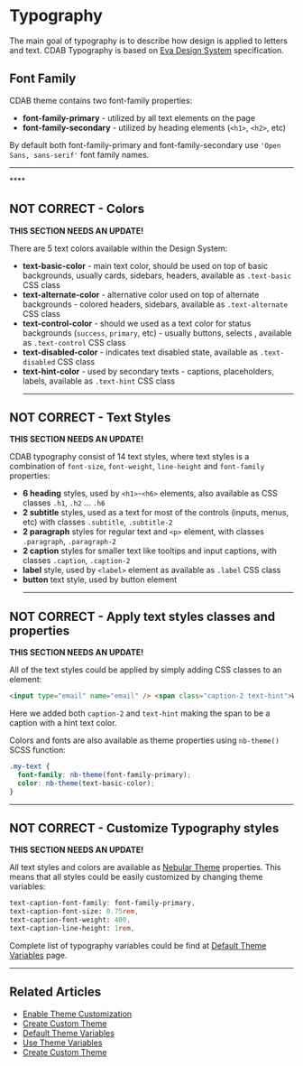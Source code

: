 # Typography

The main goal of typography is to describe how design is applied to letters and text. CDAB Typography is based on
[Eva Design System](https://hubs.ly/H0n4RGn0) specification.

## Font Family

CDAB theme contains two font-family properties:

- **font-family-primary** - utilized by all text elements on the page
- **font-family-secondary** - utilized by heading elements (`<h1>`, `<h2>`, etc)

By default both font-family-primary and font-family-secondary use `'Open Sans, sans-serif'` font family names.

<hr>****

## NOT CORRECT - Colors

**THIS SECTION NEEDS AN UPDATE!**

There are 5 text colors available within the Design System:

- **text-basic-color** - main text color, should be used on top of basic backgrounds, usually cards, sidebars, headers,
  available as `.text-basic` CSS class
- **text-alternate-color** - alternative color used on top of alternate backgrounds - colored headers, sidebars,
  available as `.text-alternate` CSS class
- **text-control-color** - should we used as a text color for status backgrounds (`success`, `primary`, etc) - usually
  buttons, selects , available as `.text-control` CSS class
- **text-disabled-color** - indicates text disabled state, available as `.text-disabled` CSS class
- **text-hint-color** - used by secondary texts - captions, placeholders, labels, available as `.text-hint` CSS class
  <hr>

## NOT CORRECT - Text Styles

**THIS SECTION NEEDS AN UPDATE!**

CDAB typography consist of 14 text styles, where text styles is a combination of `font-size`, `font-weight`,
`line-height` and `font-family` properties:

- **6 heading** styles, used by `<h1>`-`<h6>` elements, also available as CSS classes `.h1`, `.h2` ... `.h6`
- **2 subtitle** styles, used as a text for most of the controls (inputs, menus, etc) with classes `.subtitle`,
  `.subtitle-2`
- **2 paragraph** styles for regular text and `<p>` element, with classes `.paragraph`, `.paragraph-2`
- **2 caption** styles for smaller text like tooltips and input captions, with classes `.caption`, `.caption-2`
- **label** style, used by `<label>` element as available as `.label` CSS class
- **button** text style, used by button element
  <hr>

## NOT CORRECT - Apply text styles classes and properties

**THIS SECTION NEEDS AN UPDATE!**

All of the text styles could be applied by simply adding CSS classes to an element:

```html
<input type="email" name="email" /> <span class="caption-2 text-hint">Work email address</span>
```

Here we added both `caption-2` and `text-hint` making the span to be a caption with a hint text color.

Colors and fonts are also available as theme properties using `nb-theme()` SCSS function:

```scss
.my-text {
  font-family: nb-theme(font-family-primary);
  color: nb-theme(text-basic-color);
}
```

<hr>

## NOT CORRECT - Customize Typography styles

**THIS SECTION NEEDS AN UPDATE!**

All text styles and colors are available as [Nebular Theme](docs/design-system/design-system-theme) properties. This
means that all styles could be easily customized by changing theme variables:

```scss
text-caption-font-family: font-family-primary,
text-caption-font-size: 0.75rem,
text-caption-font-weight: 400,
text-caption-line-height: 1rem,
```

Complete list of typography variables could be find at [Default Theme Variables](docs/design-system/default-theme) page.

<hr>

## Related Articles

- [Enable Theme Customization](docs/design-system/enable-customizable-theme)
- [Create Custom Theme](docs/design-system/create-custom-theme)
- [Default Theme Variables](docs/design-system/default-theme)
- [Use Theme Variables](docs/design-system/use-theme-variables)
- [Create Custom Theme](docs/design-system/create-custom-theme)
